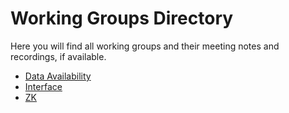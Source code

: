 # Working Groups Directory

Here you will find all working groups
and their meeting notes and recordings, if available.

- [Data Availability](./da)
- [Interface](./interface)
- [ZK](./zk)
